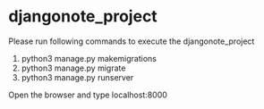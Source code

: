 # djangonote_project

Please run following commands to execute the djangonote_project
1. python3 manage.py makemigrations
2. python3 manage.py migrate
3. python3 manage.py runserver

Open the browser and type localhost:8000